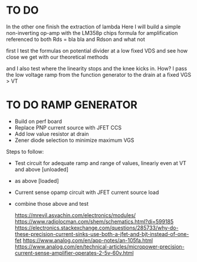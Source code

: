 # TO DO
In the other one finish the extraction of lambda
Here I will build a simple non-inverting op-amp with the LM358p chips
formula for amplification referenced to both Rds = bla bla and Rdson and what not

first I test the formulas on potential divider at a low fixed VDS and see how close we get with our theoretical methods

and I also test where the linearity stops and the knee kicks in. How? I pass the low voltage ramp from the function generator to the drain at a fixed VGS > VT

# TO DO RAMP GENERATOR
- Build on perf board
- Replace PNP current source with JFET CCS
- Add low value resistor at drain
- Zener diode selection to minimize maximum VGS

Steps to follow:
- Test circuit for adequate ramp and range of values, lineariy even at VT and above [unloaded]
- as above [loaded]
- Current sense opamp circuit with JFET current source load
- combine those above and test

  https://mrevil.asvachin.com/electronics/modules/
  https://www.radiolocman.com/shem/schematics.html?di=599185
  https://electronics.stackexchange.com/questions/285733/why-do-these-precision-current-sinks-use-both-a-jfet-and-bjt-instead-of-one-fet
  https://www.analog.com/en/app-notes/an-105fa.html
  https://www.analog.com/en/technical-articles/micropower-precision-current-sense-amplifier-operates-2-5v-60v.html
